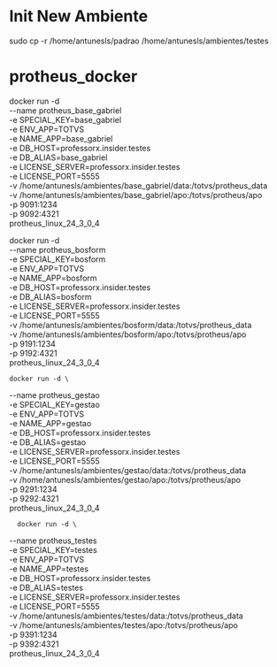 # Init New Ambiente

 sudo cp -r /home/antunesls/padrao /home/antunesls/ambientes/testes

# protheus_docker

docker run -d \
  --name protheus_base_gabriel \
  -e SPECIAL_KEY=base_gabriel \
  -e ENV_APP=TOTVS \
  -e NAME_APP=base_gabriel \
  -e DB_HOST=professorx.insider.testes \
  -e DB_ALIAS=base_gabriel \
  -e LICENSE_SERVER=professorx.insider.testes \
  -e LICENSE_PORT=5555 \
  -v /home/antunesls/ambientes/base_gabriel/data:/totvs/protheus_data \
  -v /home/antunesls/ambientes/base_gabriel/apo:/totvs/protheus/apo \
  -p 9091:1234 \
  -p 9092:4321 \
  protheus_linux_24_3_0_4


  docker run -d \
  --name protheus_bosform \
  -e SPECIAL_KEY=bosform \
  -e ENV_APP=TOTVS \
  -e NAME_APP=bosform \
  -e DB_HOST=professorx.insider.testes \
  -e DB_ALIAS=bosform \
  -e LICENSE_SERVER=professorx.insider.testes \
  -e LICENSE_PORT=5555 \
  -v /home/antunesls/ambientes/bosform/data:/totvs/protheus_data \
  -v /home/antunesls/ambientes/bosform/apo:/totvs/protheus/apo \
  -p 9191:1234 \
  -p 9192:4321 \
  protheus_linux_24_3_0_4

    docker run -d \
  --name protheus_gestao \
  -e SPECIAL_KEY=gestao \
  -e ENV_APP=TOTVS \
  -e NAME_APP=gestao \
  -e DB_HOST=professorx.insider.testes \
  -e DB_ALIAS=gestao \
  -e LICENSE_SERVER=professorx.insider.testes \
  -e LICENSE_PORT=5555 \
  -v /home/antunesls/ambientes/gestao/data:/totvs/protheus_data \
  -v /home/antunesls/ambientes/gestao/apo:/totvs/protheus/apo \
  -p 9291:1234 \
  -p 9292:4321 \
  protheus_linux_24_3_0_4

      docker run -d \
  --name protheus_testes \
  -e SPECIAL_KEY=testes \
  -e ENV_APP=TOTVS \
  -e NAME_APP=testes \
  -e DB_HOST=professorx.insider.testes \
  -e DB_ALIAS=testes \
  -e LICENSE_SERVER=professorx.insider.testes \
  -e LICENSE_PORT=5555 \
  -v /home/antunesls/ambientes/testes/data:/totvs/protheus_data \
  -v /home/antunesls/ambientes/testes/apo:/totvs/protheus/apo \
  -p 9391:1234 \
  -p 9392:4321 \
  protheus_linux_24_3_0_4